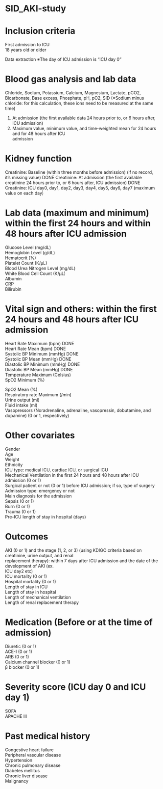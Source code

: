 # SID_AKI-study

# Inclusion criteria
First admission to ICU  
18 years old or older  

Data extraction
※The day of ICU admission is “ICU day 0”

# Blood gas analysis and lab data

Chloride, Sodium, Potassium, Calcium, Magnesium, Lactate, pCO2, Bicarbonate, Base excess, Phosphate,
pH, pO2, SID (=Sodium minus chloride: for this calculation, these ions need to be measured at the same
time)
1. At admission (the first available data 24 hours prior to, or 6 hours after, ICU admission)  
2. Maximum value, minimum value, and time-weighted mean for 24 hours and for 48 hours after ICU  
admission  

# Kidney function
Creatinine: Baseline (within three months before admission) (if no record, it’s missing value) DONE 
Creatinine: At admission (the first available creatinine 24 hours prior to, or 6 hours after, ICU admission) DONE 
Creatinine: ICU day0, day1, day2, day3, day4, day5, day6, day7 (maximum value on each day) 

# Lab data (maximum and minimum) within the first 24 hours and within 48 hours after ICU admission

Glucose Level (mg/dL)  
Hemoglobin Level (g/dL)  
Hematocrit (%)  
Platelet Count (K/μL)  
Blood Urea Nitrogen Level (mg/dL)  
White Blood Cell Count (K/μL)  
Albumin  
CRP  
Bilirubin  

# Vital sign and others: within the first 24 hours and 48 hours after ICU admission
Heart Rate Maximum (bpm) DONE  
Heart Rate Mean (bpm) DONE  
Systolic BP Minimum (mmHg) DONE  
Systolic BP Mean (mmHg) DONE  
Diastolic BP Minimum (mmHg) DONE  
Diastolic BP Mean (mmHg) DONE  
Temperature Maximum (Celsius)  
SpO2 Minimum (%)  

SpO2 Mean (%)  
Respiratory rate Maximum (/min)  
Urine output (ml)  
Fluid intake (ml)  
Vasopressors (Noradrenaline, adrenaline, vasopressin, dobutamine, and dopamine) (0 or 1, respectively)  

# Other covariates
Gender  
Age  
Weight  
Ethnicity  
ICU type: medical ICU, cardiac ICU, or surgical ICU  
Mechanical Ventilation in the first 24 hours and 48 hours after ICU admission (0 or 1)  
Surgical patient or not (0 or 1) before ICU admission; if so, type of surgery  
Admission type: emergency or not  
Main diagnosis for the admission  
Sepsis (0 or 1)  
Burn (0 or 1)  
Trauma (0 or 1)  
Pre-ICU length of stay in hospital (days)  

# Outcomes
AKI (0 or 1) and the stage (1, 2, or 3) (using KDIGO criteria based on creatinine, urine output, and renal  
replacement therapy): within 7 days after ICU admission and the date of the development of AKI (ex.  
ICU day2 etc)  
ICU mortality (0 or 1)  
Hospital mortality (0 or 1)  
Length of stay in ICU  
Length of stay in hospital  
Length of mechanical ventilation  
Length of renal replacement therapy  

# Medication (Before or at the time of admission)
Diuretic (0 or 1)  
ACE-I (0 or 1)  
ARB (0 or 1)  
Calcium channel blocker (0 or 1)  
β blocker (0 or 1)  
# Severity score (ICU day 0 and ICU day 1)  
SOFA  
APACHE III  

# Past medical history
Congestive heart failure  
Peripheral vascular disease  
Hypertension  
Chronic pulmonary disease  
Diabetes mellitus  
Chronic liver disease  
Malignancy  
